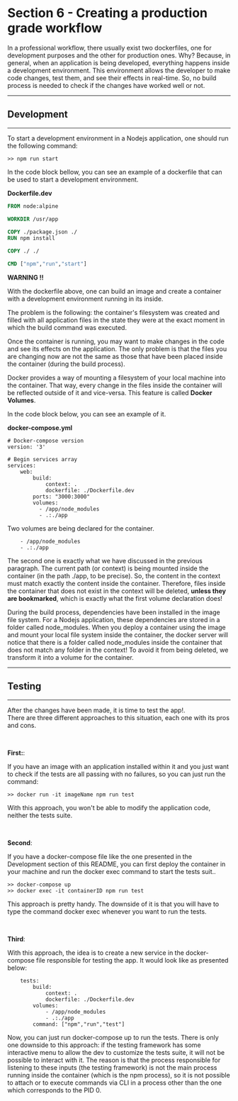 # **Section 6 - Creating a production grade workflow**

In a professional workflow, there usually exist two dockerfiles, one for development purposes and the other for production ones.
Why? Because, in general, when an application is being developed, everything happens inside a development environment. This environment allows the developer to make code changes, test them, and see their effects in real-time. So, no build process is needed to check if the changes have worked well or not.

<hr />

## **Development**

<hr/>

To start a development environment in a Nodejs application, one should run the following command:
```
>> npm run start
```

In the code block bellow, you can see an example of a dockerfile that can be used to start a development environment.

**Dockerfile.dev**
```Dockerfile
FROM node:alpine

WORKDIR /usr/app

COPY ./package.json ./
RUN npm install

COPY ./ ./

CMD ["npm","run","start"]

```

**WARNING !!** 

With the dockerfile above, one can build an image and create a container with a development environment running in its inside.

The problem is the following: the container's filesystem was created and filled with all application files in the state they were at the exact moment in which the build command was executed.

Once the container is running, you may want to make changes in the code and see its effects on the application. The only problem is that the files you are changing now are not the same as those that have been placed inside the container (during the build process).

Docker provides a way of mounting a filesystem of your local machine into the container. That way, every change in the files inside the container will be reflected outside of it and vice-versa. This feature is called **Docker Volumes**.

In the code block below, you can see an example of it.

**docker-compose.yml**
```YML
# Docker-compose version
version: '3'

# Begin services array
services:
    web:
        build: 
            context: .
            dockerfile: ./Dockerfile.dev
        ports: "3000:3000"
        volumes:
          - /app/node_modules
          - .:./app

```

Two volumes are being declared for the container.

```YML
    - /app/node_modules
    - .:./app
```
 
The second one is exactly what we have discussed in the previous paragraph. The current path (or context) is being mounted inside the container (in the path ./app, to be precise). So, the content in the context must match exactly the content inside the container. Therefore, files inside the container that does not exist in the context will be deleted, **unless they are bookmarked**, which is exactly what the first volume declaration does! 

During the build process, dependencies have been installed in the image file system. For a Nodejs application, these dependencies are stored in a folder called node_modules. When you deploy a container using the image and mount your local file system inside the container, the docker server will notice that there is a folder called node_modules inside the container that does not match any folder in the context! To avoid it from being deleted, we transform it into a volume for the container.

<hr />

## **Testing**

<hr/>

After the changes have been made, it is time to test the app!. <br/>
There are three different approaches to this situation, each one with its pros and cons.

<br/>

**First:**: 

If you have an image with an application installed within it and you just want to check if the tests are all passing with no failures, so you can just run the command:

```
>> docker run -it imageName npm run test
```
With this approach, you won't be able to modify the application code, neither the tests suite.

<br/>

**Second**:

If you have a docker-compose file like the one presented in the Development section of this README, you can first deploy the container in your machine and run the docker exec command to start the tests suit..

```
>> docker-compose up
>> docker exec -it containerID npm run test
```

This approach is pretty handy. The downside of it is that you will have to type the command docker exec whenever you want to run the tests.

<br/>

**Third**:

With this approach, the idea is to create a new service in the docker-compose file responsible for testing the app. It would look like as presented below:

```YML
    tests:
        build:
            context: .
            dockerfile: ./Dockerfile.dev
        volumes:
            - /app/node_modules
            - .:./app  
        command: ["npm","run","test"] 
```

Now, you can just run docker-compose up to run the tests.
There is only one downside to this approach: if the testing framework has some interactive menu to allow the dev to customize the tests suite, it will not be possible to interact with it. The reason is that the process responsible for listening to these inputs (the testing framework) is not the main process running inside the container (which is the npm process), so it is not possible to attach or to execute commands via CLI in a process other than the one which corresponds to the PID 0.
